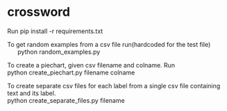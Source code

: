 # crossword

Run
    pip install -r requirements.txt
  
To get random examples from a csv file run(hardcoded for the test file) <br/>
    &nbsp; &nbsp; &nbsp; python random_examples.py
  
To create a piechart, given csv filename and colname. Run <br/>
   python create_piechart.py filename colname
   
To create separate csv files for each label from a single csv file containing text and its label.<br/>
   python create_separate_files.py filename
  
